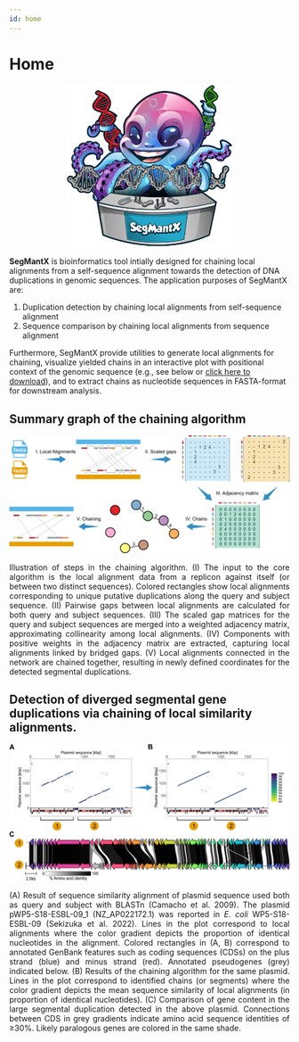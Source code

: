 ```yaml
---
id: home
---
```

# Home

<p align="center">
  <img src="img/polished_mascot_segmantx.png" alt="SegMantX Mascot" style="width: 300px; height: auto;">
</p>

**SegMantX** is bioinformatics tool intially designed for chaining local alignments from a self-sequence alignment towards the detection of DNA duplications in genomic sequences. The application purposes of SegMantX are:

1. Duplication detection by chaining local alignments from self-sequence alignment
2. Sequence comparison by chaining local alignments from sequence alignment

Furthermore, SegMantX provide utilities to generate local alignments for chaining, visualize yielded chains in an interactive plot with positional context of the genomic sequence (e.g., see below or [click here to download](https://github.com/DMH-biodatasci/SegMantX/blob/main/docs/img/interactive_example_segmentplot_features.html)), and to extract chains as nucleotide sequences in FASTA-format for downstream analysis.

## Summary graph of the chaining algorithm

<p align="center">
  <img src="img/segmantx_abstract_summary.png" alt="SegMantX abstract summary" style="width: 800px; height: auto;">
</p>
<div style="text-align: justify;">
    Illustration of steps in the chaining algorithm. (I) The input to the core algorithm is the local alignment data from a replicon against itself (or between two distinct sequences). Colored rectangles show local alignments corresponding to unique putative duplications along the query and subject sequence. (II) Pairwise gaps between local alignments are calculated for both query and subject sequences. (III) The scaled gap matrices for the query and subject sequences are merged into a weighted adjacency matrix, approximating collinearity among local alignments. (IV) Components with positive weights in the adjacency matrix are extracted, capturing local alignments linked by bridged gaps. (V) Local alignments connected in the network are chained together, resulting in newly defined coordinates for the detected segmental duplications.
</div>

## Detection of diverged segmental gene duplications via chaining of local similarity alignments.

<p align="center">
  <img src="img/chaining_towards_duplication_detection.png" alt="SegMantX duplication detection" style="width: 800px; height: auto;">
</p>
<div style="text-align: justify;">
    (A) Result of sequence similarity alignment of plasmid sequence used both as query and subject with BLASTn (Camacho et al. 2009). The plasmid pWP5-S18-ESBL-09_1 (NZ_AP022172.1) was reported in <em>E. coli</em> WP5-S18-ESBL-09 (Sekizuka et al. 2022). Lines in the plot correspond to local alignments where the color gradient depicts the proportion of identical nucleotides in the alignment. Colored rectangles in (A, B) correspond to annotated GenBank features such as coding sequences (CDSs) on the plus strand (blue) and minus strand (red). Annotated pseudogenes (grey) indicated below.  
    (B) Results of the chaining algorithm for the same plasmid. Lines in the plot correspond to identified chains (or segments) where the color gradient depicts the mean sequence similarity of local alignments (in proportion of identical nucleotides).  
    (C) Comparison of gene content in the large segmental duplication detected in the above plasmid. Connections between CDS in grey gradients indicate amino acid sequence identities of ≥30%. Likely paralogous genes are colored in the same shade.
</div>